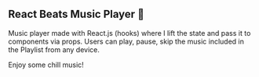 ## React Beats Music Player 🎵
Music player made with React.js (hooks) where I lift the state and pass it to components via props. Users can play, pause, skip the music included in the Playlist from any device.

Enjoy some chill music!
